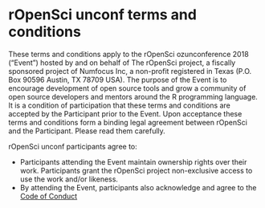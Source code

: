 # rOpenSci unconf terms and conditions

These terms and conditions apply to the rOpenSci ozunconference 2018 (“Event”) hosted by and on behalf of The rOpenSci project, a fiscally sponsored project of Numfocus Inc, a non-profit registered in Texas (P.O. Box 90596 Austin, TX 78709 USA). The purpose of the Event is to encourage development of open source tools and grow a community of open source developers and mentors around the R programming language. It is a condition of participation that these terms and conditions are accepted by the Participant prior to the Event. Upon acceptance these terms and conditions form a binding legal agreement between rOpenSci and the Participant. Please read them carefully.

rOpenSci unconf participants agree to:

  * Participants attending the Event maintain ownership rights over their work. Participants grant the rOpenSci project non-exclusive access to use the work and/or likeness.
  * By attending the Event, participants also acknowledge and agree to the [Code of Conduct](/coc)
